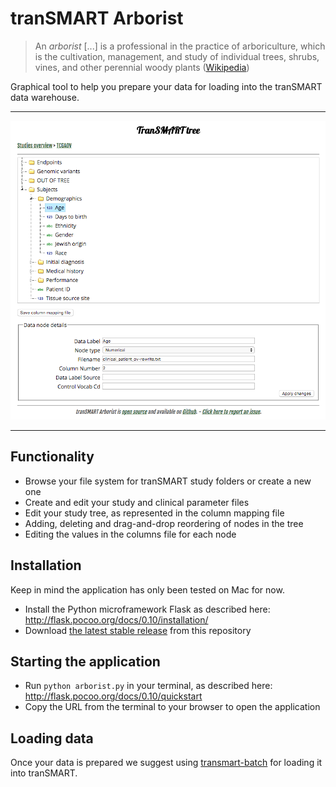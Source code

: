 # tranSMART Arborist
> An *arborist* [...] is a professional in the practice of arboriculture, which is the cultivation, management, and study of individual trees, shrubs, vines, and other perennial woody plants ([Wikipedia](https://en.wikipedia.org/wiki/Arborist))

Graphical tool to help you prepare your data for loading into the tranSMART data warehouse.

* * *
![Reordering the tranSMART data tree](/static/img/screenshot.png?raw=true "Reordering the tranSMART data tree")
* * *

## Functionality
* Browse your file system for tranSMART study folders or create a new one
* Create and edit your study and clinical parameter files
* Edit your study tree, as represented in the column mapping file
 * Adding, deleting and drag-and-drop reordering of nodes in the tree
 * Editing the values in the columns file for each node

## Installation
Keep in mind the application has only been tested on Mac for now.
* Install the Python microframework Flask as described here: http://flask.pocoo.org/docs/0.10/installation/
* Download [the latest stable release](https://github.com/thehyve/transmart-arborist/releases/latest) from this repository

## Starting the application
* Run `python arborist.py` in your terminal, as described here: http://flask.pocoo.org/docs/0.10/quickstart
* Copy the URL from the terminal to your browser to open the application
 
## Loading data
Once your data is prepared we suggest using [transmart-batch](https://github.com/thehyve/transmart-batch) for loading it into tranSMART.
